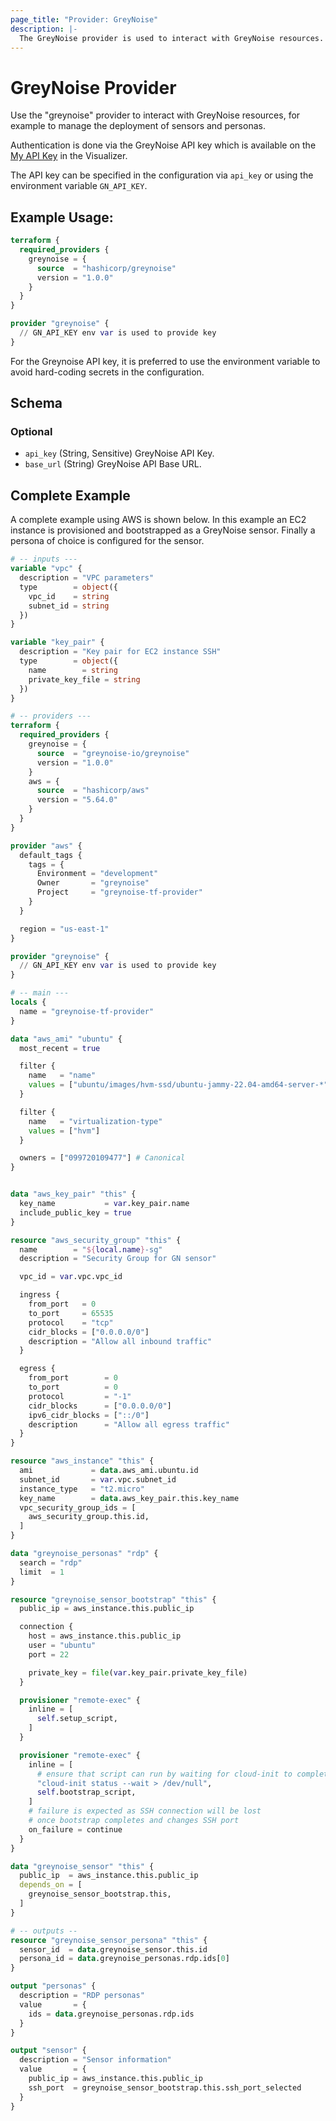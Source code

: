 ```yaml
---
page_title: "Provider: GreyNoise"
description: |-
  The GreyNoise provider is used to interact with GreyNoise resources.
---
```


# GreyNoise Provider

Use the "greynoise" provider to interact with GreyNoise resources, for example to manage the deployment of sensors and personas.

Authentication is done via the GreyNoise API key which is available on
the [My API Key](https://viz.greynoise.io/account/api-key) in the Visualizer.

The API key can be specified in the configuration via `api_key` or using the environment variable `GN_API_KEY`.

## Example Usage:

```terraform
terraform {
  required_providers {
    greynoise = {
      source  = "hashicorp/greynoise"
      version = "1.0.0"
    }
  }
}

provider "greynoise" {
  // GN_API_KEY env var is used to provide key
}
```

For the Greynoise API key, it is preferred to use the environment variable to avoid hard-coding secrets in the configuration.<!-- schema generated by tfplugindocs -->
## Schema

### Optional

- `api_key` (String, Sensitive) GreyNoise API Key.
- `base_url` (String) GreyNoise API Base URL.

## Complete Example

A complete example using AWS is shown below. In this example an EC2 instance is provisioned and bootstrapped as a GreyNoise sensor. Finally a persona of choice is configured for the sensor.

```terraform
# -- inputs ---
variable "vpc" {
  description = "VPC parameters"
  type        = object({
    vpc_id    = string
    subnet_id = string
  })
}

variable "key_pair" {
  description = "Key pair for EC2 instance SSH"
  type        = object({
    name        = string
    private_key_file = string
  })
}

# -- providers ---
terraform {
  required_providers {
    greynoise = {
      source  = "greynoise-io/greynoise"
      version = "1.0.0"
    }
    aws = {
      source  = "hashicorp/aws"
      version = "5.64.0"
    }
  }
}

provider "aws" {
  default_tags {
    tags = {
      Environment = "development"
      Owner       = "greynoise"
      Project     = "greynoise-tf-provider"
    }
  }

  region = "us-east-1"
}

provider "greynoise" {
  // GN_API_KEY env var is used to provide key
}

# -- main ---
locals {
  name = "greynoise-tf-provider"
}

data "aws_ami" "ubuntu" {
  most_recent = true

  filter {
    name   = "name"
    values = ["ubuntu/images/hvm-ssd/ubuntu-jammy-22.04-amd64-server-*"]
  }

  filter {
    name   = "virtualization-type"
    values = ["hvm"]
  }

  owners = ["099720109477"] # Canonical
}


data "aws_key_pair" "this" {
  key_name           = var.key_pair.name
  include_public_key = true
}

resource "aws_security_group" "this" {
  name        = "${local.name}-sg"
  description = "Security Group for GN sensor"

  vpc_id = var.vpc.vpc_id

  ingress {
    from_port   = 0
    to_port     = 65535
    protocol    = "tcp"
    cidr_blocks = ["0.0.0.0/0"]
    description = "Allow all inbound traffic"
  }

  egress {
    from_port        = 0
    to_port          = 0
    protocol         = "-1"
    cidr_blocks      = ["0.0.0.0/0"]
    ipv6_cidr_blocks = ["::/0"]
    description      = "Allow all egress traffic"
  }
}

resource "aws_instance" "this" {
  ami             = data.aws_ami.ubuntu.id
  subnet_id       = var.vpc.subnet_id
  instance_type   = "t2.micro"
  key_name        = data.aws_key_pair.this.key_name
  vpc_security_group_ids = [
    aws_security_group.this.id,
  ]
}

data "greynoise_personas" "rdp" {
  search = "rdp"
  limit  = 1
}

resource "greynoise_sensor_bootstrap" "this" {
  public_ip = aws_instance.this.public_ip

  connection {
    host = aws_instance.this.public_ip
    user = "ubuntu"
    port = 22

    private_key = file(var.key_pair.private_key_file)
  }

  provisioner "remote-exec" {
    inline = [
      self.setup_script,
    ]
  }

  provisioner "remote-exec" {
    inline = [
      # ensure that script can run by waiting for cloud-init to complete
      "cloud-init status --wait > /dev/null",
      self.bootstrap_script,
    ]
    # failure is expected as SSH connection will be lost
    # once bootstrap completes and changes SSH port
    on_failure = continue
  }
}

data "greynoise_sensor" "this" {
  public_ip  = aws_instance.this.public_ip
  depends_on = [
    greynoise_sensor_bootstrap.this,
  ]
}

# -- outputs --
resource "greynoise_sensor_persona" "this" {
  sensor_id  = data.greynoise_sensor.this.id
  persona_id = data.greynoise_personas.rdp.ids[0]
}

output "personas" {
  description = "RDP personas"
  value       = {
    ids = data.greynoise_personas.rdp.ids
  }
}

output "sensor" {
  description = "Sensor information"
  value       = {
    public_ip = aws_instance.this.public_ip
    ssh_port  = greynoise_sensor_bootstrap.this.ssh_port_selected
  }
}
```
